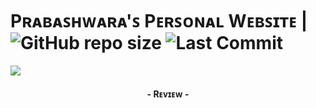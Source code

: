 # Pʀᴀʙᴀꜱʜᴡᴀʀᴀ'ꜱ Pᴇʀꜱᴏɴᴀʟ Wᴇʙꜱɪᴛᴇ | ![GitHub repo size](https://img.shields.io/github/repo-size/PrabashwaraX/Prabashwara.github.io?label=Repo%20Size) ![Last Commit](https://img.shields.io/github/last-commit/PrabashwaraX/Prabashwara.github.io?color=red&label=Last%20commit&logo=damantha&logoColor=green)

<img src="https://telegra.ph/file/4b4ad5233bfb13c52a57a.png">
<h4 align="center">- Rᴇᴠɪᴇᴡ -<h4>
  
#
